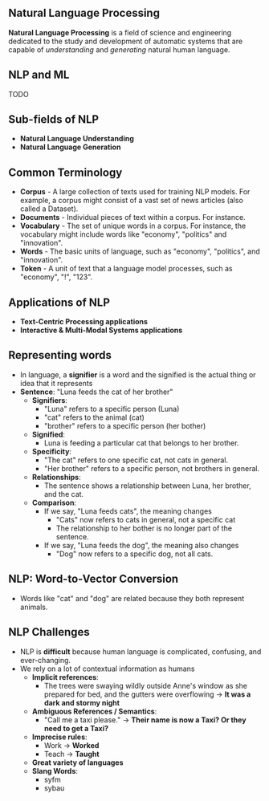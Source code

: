## Natural Language Processing

**Natural Language Processing** is a field of science and engineering dedicated to the study and development of automatic systems that are capable of *understanding* and *generating* natural human language.

## NLP and ML

TODO
## Sub-fields of NLP

- **Natural Language Understanding**
- **Natural Language Generation**

## Common Terminology

 - **Corpus** - A large collection of texts used for training NLP models. For example, a corpus might consist of a vast set of news articles (also called a Dataset).
 - **Documents** - Individual pieces of text within a corpus. For instance.
 - **Vocabulary** - The set of unique words in a corpus. For instance, the vocabulary might include words like "economy", "politics" and "innovation".
 - **Words** - The basic units of language, such as "economy", "politics", and "innovation".
 - **Token** - A unit of text that a language model processes, such as "economy", "!", "123".

## Applications of NLP

 - **Text-Centric Processing applications**
 - **Interactive & Multi-Modal Systems applications**

## Representing words

 - In language, a **signifier** is a word and the signified is the actual thing or idea that it represents
 - **Sentence**: "Luna feeds the cat of her brother"
	 - **Signifiers**:
		 - "Luna" refers to a specific person (Luna)
		 - "cat" refers to the animal (cat)
		 - "brother" refers to a specific person (her bother)
	 - **Signified**:
		 - Luna is feeding a particular cat that belongs to her brother.
	 - **Specificity**:
		 - "The cat" refers to one specific cat, not cats in general.
		 - "Her brother" refers to a specific person, not brothers in general.
	 - **Relationships**:
		 - The sentence shows a relationship between Luna, her brother, and the cat.
	 - **Comparison**:
		 - If we say, "Luna feeds cats", the meaning changes
			 - "Cats" now refers to cats in general, not a specific cat
			 - The relationship to her bother is no longer part of the sentence.
		- If we say, "Luna feeds the dog", the meaning also changes
			- "Dog" now refers to a specific dog, not all cats.

## NLP: Word-to-Vector Conversion

- Words like "cat" and "dog" are related because they both represent animals.

## NLP Challenges

 - NLP is **difficult** because human language is complicated, confusing, and ever-changing.
 - We rely on a lot of contextual information as humans
	 - **Implicit references**:
		 - The trees were swaying wildly outside Anne's window as she prepared for bed, and the gutters were overflowing -> **It was a dark and stormy night**
	- **Ambiguous References / Semantics**:
		- "Call me a taxi please." -> **Their name is now a Taxi? Or they need to get a Taxi?**
	- **Imprecise rules**:
		- Work -> **Worked**
		- Teach -> **Taught**
	- **Great variety of languages**
	- **Slang Words**:
		- syfm
		- sybau

